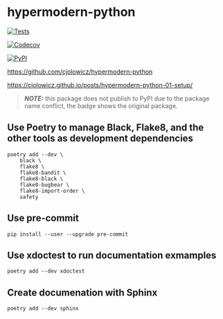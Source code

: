 # hypermodern-python

[![Tests](https://github.com/cli99/hypermodern-python/workflows/Tests/badge.svg)](https://github.com/cli99/hypermodern-python/actions?workflow=Tests)

[![Codecov](https://codecov.io/gh/cli99/hypermodern-python/branch/master/graph/badge.svg)](https://codecov.io/gh/cli99/hypermodern-python)

[![PyPI](https://img.shields.io/pypi/v/hypermodern-python.svg)](https://pypi.org/project/hypermodern-python/)

https://github.com/cjolowicz/hypermodern-python

https://cjolowicz.github.io/posts/hypermodern-python-01-setup/

> **_NOTE:_** this package does not publish to PyPI due to the package name conflict, the badge shows the original package.

## Use Poetry to manage Black, Flake8, and the other tools as development dependencies

```
poetry add --dev \
    black \
    flake8 \
    flake8-bandit \
    flake8-black \
    flake8-bugbear \
    flake8-import-order \
    safety
```

## Use pre-commit

```
pip install --user --upgrade pre-commit
```

## Use xdoctest to run documentation exmamples

```
poetry add --dev xdoctest
```

## Create documenation with Sphinx

```
poetry add --dev sphinx
```
